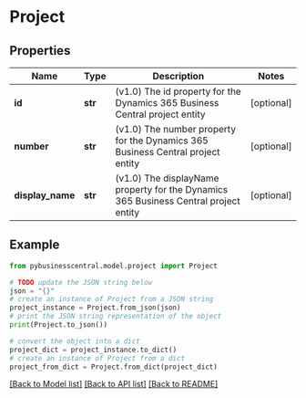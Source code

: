 # Project


## Properties

Name | Type | Description | Notes
------------ | ------------- | ------------- | -------------
**id** | **str** | (v1.0) The id property for the Dynamics 365 Business Central project entity | [optional] 
**number** | **str** | (v1.0) The number property for the Dynamics 365 Business Central project entity | [optional] 
**display_name** | **str** | (v1.0) The displayName property for the Dynamics 365 Business Central project entity | [optional] 

## Example

```python
from pybusinesscentral.model.project import Project

# TODO update the JSON string below
json = "{}"
# create an instance of Project from a JSON string
project_instance = Project.from_json(json)
# print the JSON string representation of the object
print(Project.to_json())

# convert the object into a dict
project_dict = project_instance.to_dict()
# create an instance of Project from a dict
project_from_dict = Project.from_dict(project_dict)
```
[[Back to Model list]](../README.md#documentation-for-models) [[Back to API list]](../README.md#documentation-for-api-endpoints) [[Back to README]](../README.md)



